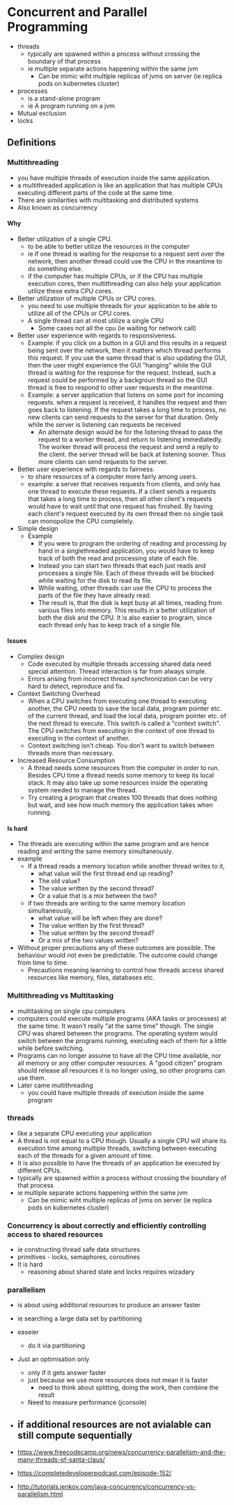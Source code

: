 # Concurrent and Parallel Programming

- threads
  - typically are spawned within a process without crossing the boundary of that process
  - ie multiple separate actions happening within the same jvm
    - Can be mimic wiht multiple replicas of jvms on server (ie replica pods on kubernetes cluster)
- processes
  - is a stand-alone program
  - ie A program running on a jvm
- Mutual exclusion
- locks

## Definitions

###  Multithreading
- you have multiple threads of execution inside the same application.
- a multithreaded application is like an application that has multiple CPUs executing different parts of the code at the same time.
- There are similarities with multitasking and distributed systems
- Also known as concurrency

#### Why
- Better utilization of a single CPU.
  - to be able to better utilize the resources in the computer
  - ie  if one thread is waiting for the response to a request sent over the network, then another thread could use the CPU in the meantime to do something else.
  - if the computer has multiple CPUs, or if the CPU has multiple execution cores, then multithreading can also help your application utilize these extra CPU cores.
- Better utilization of multiple CPUs or CPU cores.
  - you need to use multiple threads for your application to be able to utilize all of the CPUs or CPU cores.
  - A single thread can at most utilize a single CPU
    - Some cases not all the cpu (ie waiting for network call)
- Better user experience with regards to responsiveness.
  - Example: if you click on a button in a GUI and this results in a request being sent over the network, then it matters which thread performs this request. If you use the same thread that is also updating the GUI, then the user might experience the GUI "hanging" while the GUI thread is waiting for the response for the request. Instead, such a request could be performed by a backgroun thread so the GUI thread is free to respond to other user requests in the meantime.
  - Example: a server application that listens on some port for incoming requests. when a request is received, it handles the request and then goes back to listening. If the request takes a long time to process, no new clients can send requests to the server for that duration. Only while the server is listening can requests be received
    - An alternate design would be for the listening thread to pass the request to a worker thread, and return to listening immediatedly. The worker thread will process the request and send a reply to the client. the server thread will be back at listening sooner. Thus more clients can send requests to the server.
- Better user experience with regards to fairness.
  -  to share resources of a computer more fairly among users.
  - example:  a server that receives requests from clients, and only has one thread to execute these requests. If a client sends a requests that takes a long time to process, then all other client's requests would have to wait until that one request has finished. By having each client's request executed by its own thread then no single task can monopolize the CPU completely.
- Simple design
  - Example
    -  If you were to program the ordering of reading and processing by hand in a singlethreaded application, you would have to keep track of both the read and processing state of each file.
    - Instead you can start two threads that each just reads and processes a single file. Each of these threads will be blocked while waiting for the disk to read its file.
    - While waiting, other threads can use the CPU to process the parts of the file they have already read.
    - The result is, that the disk is kept busy at all times, reading from various files into memory. This results in a better utilization of both the disk and the CPU. It is also easier to program, since each thread only has to keep track of a single file.

#### Issues

- Complex design
  - Code executed by multiple threads accessing shared data need special attention. Thread interaction is far from always simple.
  - Errors arising from incorrect thread synchronization can be very hard to detect, reproduce and fix.
- Context Switching Overhead
  - When a CPU switches from executing one thread to executing another, the CPU needs to save the local data, program pointer etc. of the current thread, and load the local data, program pointer etc. of the next thread to execute. This switch is called a "context switch". The CPU switches from executing in the context of one thread to executing in the context of another.
  - Context switching isn't cheap. You don't want to switch between threads more than necessary.
- Increased Resource Consumption
  - A thread needs some resources from the computer in order to run. Besides CPU time a thread needs some memory to keep its local stack. It may also take up some resources inside the operating system needed to manage the thread.
  - Try creating a program that creates 100 threads that does nothing but wait, and see how much memory the application takes when running.
#### Is hard

- The threads are executing within the same program and are hence reading and writing the same memory simultaneously.
- example
  - If a thread reads a memory location while another thread writes to it,
    - what value will the first thread end up reading?
    - The old value?
    - The value written by the second thread?
    - Or a value that is a mix between the two?
  - if two threads are writing to the same memory location simultaneously,
    - what value will be left when they are done?
    - The value written by the first thread?
    - The value written by the second thread?
    - Or a mix of the two values written?
- Without proper precautions any of these outcomes are possible. The behaviour would not even be predictable. The outcome could change from time to time.
  - Precautions meaning learning to control how threads access shared resources like memory, files, databases etc.

### Multithreading vs Multitasking
-  multitasking on single cpu computers
  - computers could execute multiple programs (AKA tasks or processes) at the same time. It wasn't really "at the same time" though. The single CPU was shared between the programs. The operating system would switch between the programs running, executing each of them for a little while before switching.
  -  Programs can no longer assume to have all the CPU time available, nor all memory or any other computer resources. A "good citizen" program should release all resources it is no longer using, so other programs can use them.
- Later came multithreading
  -  you could have multiple threads of execution inside the same program


### threads
-  like a separate CPU executing your application
  - A thread is not equal to a CPU though. Usually a single CPU will share its execution time among multiple threads, switching between executing each of the threads for a given amount of time.
  - It is also possible to have the threads of an application be executed by different CPUs.
- typically are spawned within a process without crossing the boundary of that process
- ie multiple separate actions happening within the same jvm
  - Can be mimic wiht multiple replicas of jvms on server (ie replica pods on kubernetes cluster)
### Concurrency is about correctly and efficiently controlling access to shared resources
- ie constructing thread safe data structures
- primitives - locks, semaphores, coroutines
- It is hard
  - reasoning about shared state and locks requires wizadary
### parallelism
- is about using additional resources to produce an answer faster
- ie searching a large data set by partitioning
- easeier
  - do it via partitioning
- Just an optimisation only
  - only if it gets answer faster
  - just because we use more resources does not mean it is faster
    - need to think about splitting, doing the work, then combine the result
  - Need to measure performance (jconsole)
- if additional resources are not avialable can still compute sequentially
  -

- https://www.freecodecamp.org/news/concurrency-parallelism-and-the-many-threads-of-santa-claus/
- https://completedeveloperpodcast.com/episode-152/
- http://tutorials.jenkov.com/java-concurrency/concurrency-vs-parallelism.html
